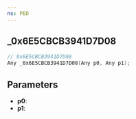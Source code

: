 ```yaml
---
ns: PED
---
```

## _0x6E5CBCB3941D7D08

```c
// 0x6E5CBCB3941D7D08
Any _0x6E5CBCB3941D7D08(Any p0, Any p1);
```

## Parameters
* **p0**:
* **p1**:
